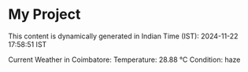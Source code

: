 # My Project

This content is dynamically generated in Indian Time (IST): 2024-11-22 17:58:51 IST


Current Weather in Coimbatore:
Temperature: 28.88 °C
Condition: haze
